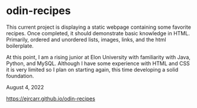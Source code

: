 # odin-recipes

This current project is displaying a static webpage containing some 
favorite recipes. Once completed, it should demonstrate basic knowledge in 
HTML. Primarily, ordered and unordered lists, images, links, and the html 
boilerplate. 

At this point, I am a rising junior at Elon University with familiarity 
with Java, Python, and MySQL. Although I have some experience with HTML 
and CSS it is very limited so I plan on starting again, this 
time developing a solid foundation.

August 4, 2022 

https://ejrcarr.github.io/odin-recipes

